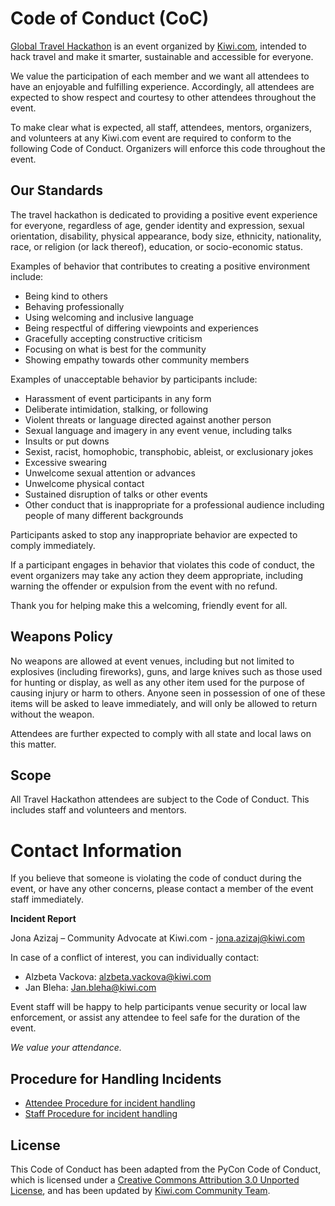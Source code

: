 # Code of Conduct (CoC)

[Global Travel Hackathon](https://hack.travel) is an event organized by [Kiwi.com](https://www.kiwi.com/), intended to hack travel and make it smarter, sustainable and accessible for everyone.

We value the participation of each member and we want all attendees to have an enjoyable and fulfilling experience. Accordingly, all attendees are expected to show respect and courtesy to other attendees throughout the event.

To make clear what is expected, all staff, attendees, mentors, organizers, and volunteers at any Kiwi.com event are required to conform to the following Code of Conduct. Organizers will enforce this code throughout the event.

## Our Standards

The travel hackathon is dedicated to providing a positive event experience for everyone, regardless of age, gender identity and expression, sexual orientation, disability, physical appearance, body size, ethnicity, nationality, race, or religion (or lack thereof), education, or socio-economic status.

Examples of behavior that contributes to creating a positive environment include:

* Being kind to others
* Behaving professionally
* Using welcoming and inclusive language
* Being respectful of differing viewpoints and experiences
* Gracefully accepting constructive criticism
* Focusing on what is best for the community
* Showing empathy towards other community members

Examples of unacceptable behavior by participants include:

* Harassment of event participants in any form
* Deliberate intimidation, stalking, or following
* Violent threats or language directed against another person
* Sexual language and imagery in any event venue, including talks
* Insults or put downs
* Sexist, racist, homophobic, transphobic, ableist, or exclusionary jokes
* Excessive swearing
* Unwelcome sexual attention or advances
* Unwelcome physical contact
* Sustained disruption of talks or other events
* Other conduct that is inappropriate for a professional audience including people of many different backgrounds

Participants asked to stop any inappropriate behavior are expected to comply immediately.

If a participant engages in behavior that violates this code of conduct, the event organizers may take any action they deem appropriate, including warning the offender or expulsion from the event with no refund.

Thank you for helping make this a welcoming, friendly event for all.

## Weapons Policy

No weapons are allowed at event venues, including but not limited to explosives (including fireworks), guns, and large knives such as those used for hunting or display, as well as any other item used for the purpose of causing injury or harm to others. Anyone seen in possession of one of these items will be asked to leave immediately, and will only be allowed to return without the weapon.

Attendees are further expected to comply with all state and local laws on this matter.

## Scope

All Travel Hackathon attendees are subject to the Code of Conduct. This includes staff and volunteers and mentors.

# Contact Information

If you believe that someone is violating the code of conduct during the event, or have any other concerns, please contact a member of the event staff immediately.

**Incident Report**

Jona Azizaj – Community Advocate at Kiwi.com - <jona.azizaj@kiwi.com>

In case of a conflict of interest, you can individually contact:
* Alzbeta Vackova: <alzbeta.vackova@kiwi.com>
* Jan Bleha: <Jan.bleha@kiwi.com>

Event staff will be happy to help participants venue security or local law enforcement, or assist any attendee to feel safe for the duration of the event. 

_We value your attendance._

## Procedure for Handling Incidents

* [Attendee Procedure for incident handling](https://github.com/Global-Travel-Hackathon/Code-of-Conduct/blob/master/Attendee-Procedure-for-incident-handling.md)
* [Staff Procedure for incident handling](https://github.com/Global-Travel-Hackathon/Code-of-Conduct/blob/master/Staff-Procedure-For-Incident-Response.md)

## License

This Code of Conduct has been adapted from the PyCon Code of Conduct, which is licensed under a [Creative Commons Attribution 3.0 Unported License](https://creativecommons.org/licenses/by/3.0/), and has been updated by [Kiwi.com Community Team](https://code.kiwi.com/).

